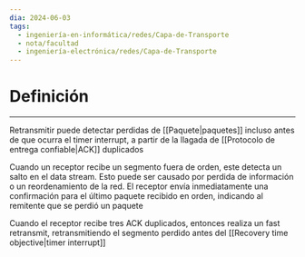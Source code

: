 ```yaml
---
dia: 2024-06-03
tags:
  - ingeniería-en-informática/redes/Capa-de-Transporte
  - nota/facultad
  - ingeniería-electrónica/redes/Capa-de-Transporte
---
```

# Definición
---
Retransmitir puede detectar perdidas de [[Paquete|paquetes]] incluso antes de que ocurra el timer interrupt, a partir de la llagada de [[Protocolo de entrega confiable|ACK]] duplicados

Cuando un receptor recibe un segmento fuera de orden, este detecta un salto en el data stream. Esto puede ser causado por perdida de información o un reordenamiento de la red. El receptor envía inmediatamente una confirmación para el último paquete recibido en orden, indicando al remitente que se perdió un paquete

Cuando el receptor recibe tres ACK duplicados, entonces realiza un fast retransmit, retransmitiendo el segmento perdido antes del [[Recovery time objective|timer interrupt]]